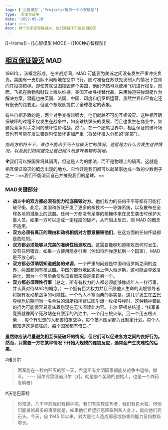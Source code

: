 ```yaml
---
tags: ['心智模型','Projects/每日一个心智模型']
type:  军事与战争
date: '2022-05-28'
star: ⭐⭐⭐
desc: 两个对手变得越强大，他们就越不可能互相毁灭
---
```

[[+Home]] - [[心智模型 MOC]] - [[100种心智模型]]


## [相互保证毁灭](https://www.farnamstreetblog.com/2017/06/mutually-assured-destruction/) MAD


1960年，该概念形成。在冷战期间，MAD 可能要为美苏之间没有发生严重冲突负责。美国有一支机队不间断地在空中飞行，随时准备在苏联先发制人的情况下立即向其投掷核弹。即使苏联试图摧毁整个美国，他们仍然可以使用飞机进行报复。然而，飞机在后勤和财政上难以维持，美国开始寻找替代品。采用弹道导弹潜艇作为解决方案。潜艇也由英国、法国、中国、印度和俄罗斯运营。虽然世界和平肯定还有很长的路要走，但这个核舰队提供了全球稳定的表象。

有些自相矛盾的是，两个对手变得越强大，他们就越不可能互相毁灭。这种相互确保破坏的过程不仅发生在战争中，如全球核弹头的发展，而且也发生在商业中，如避免竞争对手之间的破坏性价格战。然而，在一个肥尾世界中，相互保证的破坏场景也有可能在发生错误时使破坏更加严重（将破坏推入分布的“尾部”）。

_指两方相持不下，谁也不能出手而不自取灭亡的情况。这就是为什么会发生这种情况，以及我们如何避免让自己陷入玩意味着输的境地。_


🌍我们可以按国界将其隔离，但这是人为的想法，而不是物理上的隔离。这就是相互保证毁灭的概念出现的地方。它恰好是我们都可以就某事达成一致的少数例子之一：==我们不能消灭自己并摧毁我们的星球。==


### MAD关键部分
-   **战斗中的双方都必须有能力彻底摧毁对方**。他们权力的任何不平等都有可能打破平衡。此后，美国和苏联开发了更多的核技术——导弹系统，以及散布在全球各地的潜艇上的武器。任何一方都没有足够的核掩体来在发生袭击时保护大量人员。如果一方可以造成一定程度的破坏，从而阻止反击，则 MAD 的概念不适用。
-   **双方必须有真正的理由和动机相信对方愿意摧毁他们**。在这方面的任何怀疑都是危险的。
-   **双方都必须能够以完美的准确性检测攻击**。这需要能够知道核攻击何时发生，没有任何错误。如果一方使用隐身引爆（例如将炸弹走私到一个国家），MAD 是不放心的。
-   **双方都必须确切知道威胁的来源**。一个严重的问题是中国和俄罗斯之间的边界，两国都拥有核武器。中国的部分地区实际上伸入俄罗斯，这可能会导致复杂化，因为一个可能会使攻击看起来像是来自另一个。
-   **双方都必须理性行事**（总之，所有有权力的人都必须能够像成年人一样行事，并认真对待MAD的概念。）一个拥有巨大权力并且不顾他人生命的流氓领导者将拥有发动核战争的可能性。一个令人不寒而栗的事实是，这几乎发生在[古巴导弹危机期间](https://en.wikipedia.org/wiki/Cuban_Missile_Crisis)当一名单独的潜艇指挥官试图引爆一枚核导弹时。这种精神错乱的行为可能很容易意味着您现在无法阅读此内容。卡尔·萨根总结道：“核军备竞赛就像两个死敌站在齐腰深的汽油中，一个用三根火柴，另一个用五根火柴……每个有思想的人都害怕核战争，每个技术国家都为此制定计划。每个人都知道这是疯狂的，每个国家都有借口。”



**虽然你应该尽量避免相互保证破坏的情况，但它们可以促进各方之间的良好行为。然而，只需要一方在某种情况下开始大规模的连锁反应，通常会产生灾难性的后果。**






#诺贝尔
>两军能在一秒内歼灭的那一天，希望所有文明国家都能从战争中退缩，撤军。
>---- 阿尔弗雷德诺贝尔（对，就是那个奖项的创始人，也是一个炸药发明者）

#沃伦巴菲特
>你知道，几千年前我们有精神病，我们有宗教狂热者，我们有自大狂。但他们能做的最多的事情就是，如果他们希望邪恶降临到某人身上，就向他们扔石头。今天，自 1945 年以来，对大量他人造成邪恶或伤害的能力呈指数级增长。
